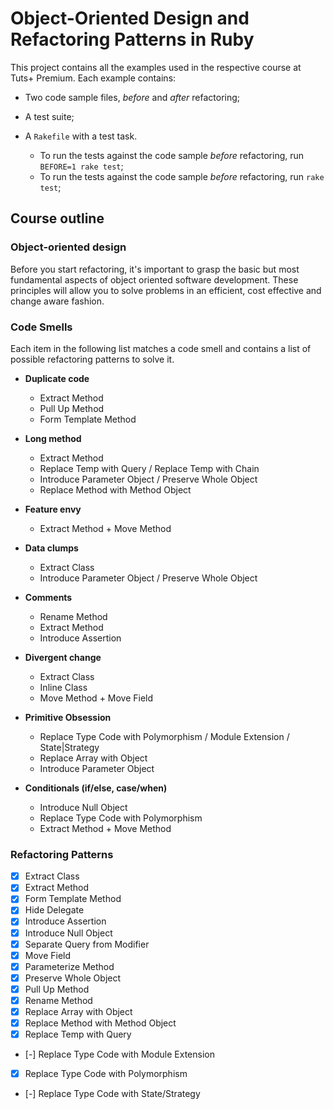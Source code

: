 # Object-Oriented Design and Refactoring Patterns in Ruby

This project contains all the examples used in the respective course at Tuts+
Premium. Each example contains:

* Two code sample files, _before_ and _after_ refactoring;
* A test suite;
* A `Rakefile` with a test task.

  - To run the tests against the code sample _before_ refactoring, run
    `BEFORE=1 rake test`;
  - To run the tests against the code sample _before_ refactoring, run `rake
    test`;

## Course outline

### Object-oriented design

Before you start refactoring, it's important to grasp the basic but most
fundamental aspects of object oriented software development. These principles
will allow you to solve problems in an efficient, cost effective and
change aware fashion.

### Code Smells

Each item in the following list matches a code smell and contains a list of
possible refactoring patterns to solve it.

* **Duplicate code**

  - Extract Method
  - Pull Up Method
  - Form Template Method

* **Long method**

  - Extract Method
  - Replace Temp with Query / Replace Temp with Chain
  - Introduce Parameter Object / Preserve Whole Object
  - Replace Method with Method Object

* **Feature envy**

  - Extract Method + Move Method

* **Data clumps**

  - Extract Class
  - Introduce Parameter Object / Preserve Whole Object

* **Comments**

  - Rename Method
  - Extract Method
  - Introduce Assertion

* **Divergent change**

  - Extract Class
  - Inline Class
  - Move Method + Move Field

* **Primitive Obsession**

  - Replace Type Code with Polymorphism / Module Extension / State|Strategy
  - Replace Array with Object
  - Introduce Parameter Object

* **Conditionals (if/else, case/when)**

  - Introduce Null Object
  - Replace Type Code with Polymorphism
  - Extract Method + Move Method

### Refactoring Patterns

* [x] Extract Class
* [x] Extract Method
* [x] Form Template Method
* [x] Hide Delegate
* [x] Introduce Assertion
* [x] Introduce Null Object
* [x] Separate Query from Modifier
* [x] Move Field
* [x] Parameterize Method
* [x] Preserve Whole Object
* [x] Pull Up Method
* [x] Rename Method
* [x] Replace Array with Object
* [x] Replace Method with Method Object
* [x] Replace Temp with Query
* [-] Replace Type Code with Module Extension
* [x] Replace Type Code with Polymorphism
* [-] Replace Type Code with State/Strategy
